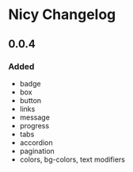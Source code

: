 # Nicy Changelog

## 0.0.4
### Added
* badge
* box
* button
* links
* message
* progress
* tabs
* accordion
* pagination
* colors, bg-colors, text modifiers
